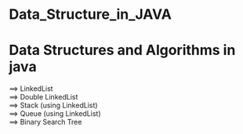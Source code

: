 # Data_Structure_in_JAVA

<h1>Data Structures and Algorithms in java </h1>
==> LinkedList </br>
==> Double LinkedList </br>
==> Stack (using LinkedList) </br>
==> Queue (using LinkedList) </br>
==> Binary Search Tree </br>
